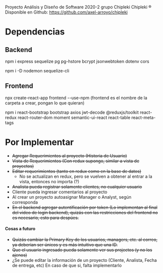Proyecto Análisis y Diseño de Software 2020-2 grupo Chipleki Chipleki ®  
Disponible en Github: https://github.com/axel-arroyo/chipleki

# Dependencias
## Backend
npm i express sequelize pg pg-hstore bcrypt jsonwebtoken dotenv cors

npm i -D nodemon sequelize-cli
## Frontend
npx create-react-app frontend --use-npm      (frontend es el nombre de la carpeta a crear, pongan lo que quieran)

npm i react-bootstrap bootstrap axios jwt-decode @reduxjs/toolkit react-redux react-router-dom moment semantic-ui-react react-table react-meta-tags

# Por Implementar
* ~~Agregar Requerimientos al proyecto (Historia de Usuario)~~
* ~~Vista de Requerimientos (Con redux supongo, similar a vista de proyectos)~~
* ~~Editar requerimientos (tanto en redux como en la base de datos)~~
  + No se actualizan en redux, pero se vuelven a obtener al entrar a la vista, entonces no importa (?)
* ~~Analista pueda registrar solamente clientes, no cualquier usuario~~
* Cliente pueda ingresar comentarios al proyecto
* Al crear un proyecto autoasignar Manager o Analyst, según corresponda
* ~~En el backend agregar autentificación por token (Lo implementan al final del video de login backend), quizás con las restricciones del frontend no es necesario, esto para despúes.~~
#### Cosas a futuro
* ~~Quizás cambiar la Primary Key de los usuarios, managers, etc. al correo, ya deberían ser únicos y es más intuitivo que una ID.~~
* ~~Que el usuario ingresado pueda solamente ver sus projectos (y no los ajenos)~~
* ¿Se puede editar la información de un proyecto (Cliente, Analista, Fecha de entrega, etc) En caso de que si, falta implementarlo
